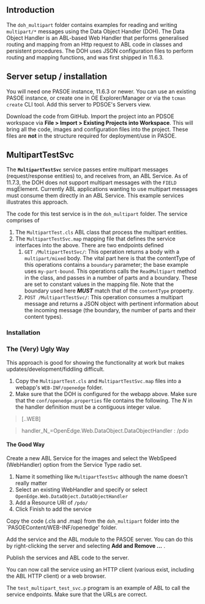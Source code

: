 ## Introduction 
The `doh_multipart` folder contains examples for reading and writing `multipart/*` messages using the Data Object Handler (DOH). The Data Object Handler is an ABL-based Web Handler that performs generalised routing and mapping from an Http request to ABL code in classes and persistent procedures. The DOH uses JSON configuration files to perform routing and mapping functions, and  was first shipped in 11.6.3.

## Server setup / installation
You will need one PASOE instance, 11.6.3 or newer. You can use an existing PASOE instance, or create one in OE Explorer/Manager or via the `tcman create` CLI tool. Add this server to PDSOE's Servers view.


Download the code from GitHub. Import the project into an PDSOE workspace via **File > Import > Existing Projects into Workspace**. This will bring all the code, images and configuration files into the project. These files are **not** in the structure required for deployment/use in PASOE.


## MultipartTestSvc
The **`MultipartTestSvc`** service passes entire multipart messages (request/response entities) to, and receives from, an ABL Service. As of 11.7.3, the DOH does not support multipart messages with the `FIELD` msgElement. Currently ABL applications wanting to use multipart messages must consume them directly in an ABL Service. This example services illustrates this approach.

The code for this test service is in the `doh_multipart` folder. The service comprises of

1. The `MultipartTest.cls` ABL class that process the multipart entities.
2. The `MultipartTestSvc.map` mapping file that defines the service interfaces into the above. There are two endpoints defined
    1. `GET /MultipartTestSvc/`: This operation returns a body with a `multipart/mixed` body. The vital part here is that the contentType of this operations contains a `boundary` parameter; the base example uses `my-part-bound`.
This operations calls the `ReadMultipart` method in the class, and passes in a number of parts and a boundary. These are set to constant values in the mapping file. Note that the boundary used here **_MUST_** match that of the `contentType` property.
    2. `POST /MultipartTestSvc/`: This operation consumes a multipart message and returns a JSON object with pertinent information about the incoming message (the boundary, the number of parts and their content types).

### Installation
### The (Very) Ugly Way
This approach is good for showing the functionality at work but makes updates/development/fiddling difficult.

1. Copy the `MultipartTest.cls` and `MultipartTestSvc.map` files into a webapp's `WEB-INF/openedge`  folder. 
2. Make sure that the DOH is configured for the webapp above. Make sure that the `conf/openedge.properties` file contains the following. The _N_ in the handler definition must be a contiguous integer value.

>[<abl-app-name>.<web-app-name>.WEB]

>handler_N_=OpenEdge.Web.DataObject.DataObjectHandler : /pdo


#### The Good Way 
Create a new ABL Service for the images and select the WebSpeed (WebHandler) option from the Service Type radio set.
1. Name it something like `MultipartTestSvc` although the name doesn't really matter
2. Select an existing WebHandler and specify or select `OpenEdge.Web.DataObject.DataObjectHandler`
3. Add a Resource URI of `/pdo/`
4. Click Finish to add the service

Copy the code (.cls and .map) from the `doh_multipart` folder into the `PASOEContent/WEB-INF/openedge' folder.

Add the service and the ABL module to the PASOE server. You can do this by right-clicking the server and selecting **Add and Remove ...** . 

Publish the services and ABL code to the server. 

You can now call the service using an HTTP client (various exist, including the ABL HTTP client) or a web browser.

The `test_multipart_test_svc.p` program is an example of ABL to call the service endpoints. Make sure that the URLs are correct.

 
##
